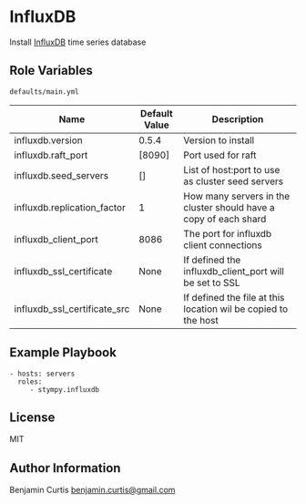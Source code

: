 InfluxDB
========

Install [InfluxDB](http://influxdb.org/) time series database

Role Variables
--------------

`defaults/main.yml`

| Name                        | Default Value | Description                                                      |
|-----------------------------|---------------|------------------------------------------------------------------|
| influxdb.version            | 0.5.4         | Version to install                                               |
| influxdb.raft_port          | [8090]        | Port used for raft                                               |
| influxdb.seed_servers       | []            | List of host:port to use as cluster seed servers                 |
| influxdb.replication_factor | 1             | How many servers in the cluster should have a copy of each shard |
| influxdb_client_port        | 8086          | The port for influxdb client connections                         |
| influxdb_ssl_certificate    | None          | If defined the influxdb_client_port will be set to SSL           |
| influxdb_ssl_certificate_src| None          | If defined the file at this location wil be copied to the host   |


Example Playbook
-------------------------

    - hosts: servers
      roles:
         - stympy.influxdb

License
-------

MIT

Author Information
------------------

Benjamin Curtis <benjamin.curtis@gmail.com>

